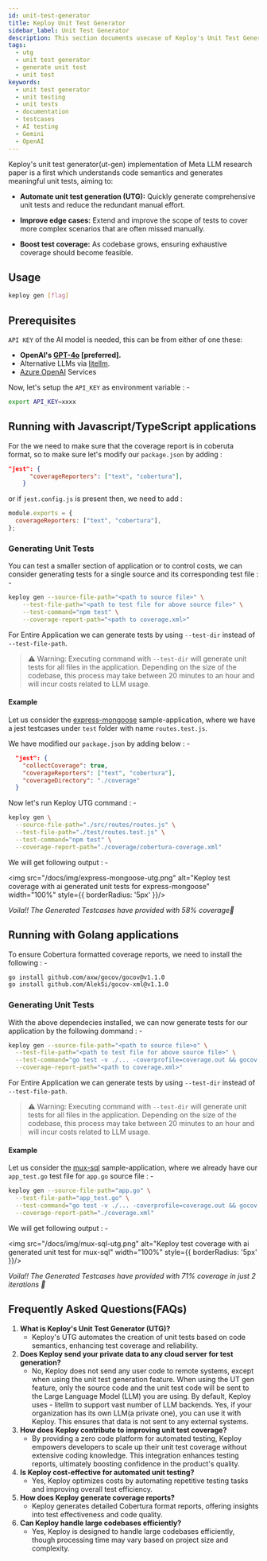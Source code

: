 ```yaml
---
id: unit-test-generator
title: Keploy Unit Test Generator
sidebar_label: Unit Test Generator
description: This section documents usecase of Keploy's Unit Test Generator
tags:
  - utg
  - unit test generator
  - generate unit test
  - unit test
keywords:
  - unit test generator
  - unit testing
  - unit tests
  - documentation
  - testcases
  - AI testing
  - Gemini
  - OpenAI
---
```


Keploy's unit test generator(ut-gen) implementation of Meta LLM research paper is a first which understands code semantics and generates meaningful unit tests, aiming to:

- **Automate unit test generation (UTG):** Quickly generate comprehensive unit tests and reduce the redundant manual effort.

- **Improve edge cases:** Extend and improve the scope of tests to cover more complex scenarios that are often missed manually.

- **Boost test coverage:** As codebase grows, ensuring exhaustive coverage should become feasible.

## Usage

```bash
keploy gen [flag]
```

## Prerequisites

`API KEY` of the AI model is needed, this can be from either of one these:

- **OpenAI's [GPT-4o](https://platform.openai.com/) [preferred].**
- Alternative LLMs via [litellm](https://github.com/BerriAI/litellm?tab=readme-ov-file#quick-start-proxy---cli).
- [Azure OpenAI](https://azure.microsoft.com/en-in/products/ai-services/openai-service) Services

Now, let's setup the `API_KEY` as environment variable : -

```bash
export API_KEY=xxxx
```

## Running with Javascript/TypeScript applications

For the we need to make sure that the coverage report is in coberuta format, so to make sure let's modify our `package.json` by adding :

```json
"jest": {
      "coverageReporters": ["text", "cobertura"],
    }
```

or if `jest.config.js` is present then, we need to add :

```js
module.exports = {
  coverageReporters: ["text", "cobertura"],
};
```

### Generating Unit Tests

You can test a smaller section of application or to control costs, we can consider generating tests for a single source and its corresponding test file : -

```bash
keploy gen --source-file-path="<path to source file>" \
    --test-file-path="<path to test file for above source file>" \
    --test-command="npm test" \
    --coverage-report-path="<path to coverage.xml>"
```

For Entire Application we can generate tests by using `--test-dir` instead of `--test-file-path`.

> ⚠️ Warning: Executing command with `--test-dir` will generate unit tests for all files in the application. Depending on the size of the codebase, this process may take between 20 minutes to an hour and will incur costs related to LLM usage.

#### Example

Let us consider the [express-mongoose](https://github.com/keploy/samples-typescript/tree/main/express-mongoose) sample-application, where we have a jest testcases under `test` folder with name `routes.test.js`.

We have modified our `package.json` by adding below : -

```json
  "jest": {
    "collectCoverage": true,
    "coverageReporters": ["text", "cobertura"],
    "coverageDirectory": "./coverage"
  }
```

Now let's run Keploy UTG command : -

```bash
keploy gen \
  --source-file-path="./src/routes/routes.js" \
  --test-file-path="./test/routes.test.js" \
  --test-command="npm test" \
  --coverage-report-path="./coverage/cobertura-coverage.xml"
```

We will get following output : -

<img src="/docs/img/express-mongoose-utg.png" alt="Keploy test coverage with ai generated unit tests for express-mongoose" width="100%" style={{ borderRadius: '5px' }}/>

_Voila!! The Generated Testcases have provided with 58% coverage🌟_

## Running with Golang applications

To ensure Cobertura formatted coverage reports, we need to install the following : -

```bash
go install github.com/axw/gocov/gocov@v1.1.0
go install github.com/AlekSi/gocov-xml@v1.1.0
```

### Generating Unit Tests

With the above dependecies installed, we can now generate tests for our application by the following dommand : -

```bash
keploy gen --source-file-path="<path to source file>o" \
  --test-file-path="<path to test file for above source file>" \
  --test-command="go test -v ./... -coverprofile=coverage.out && gocov convert coverage.out | gocov-xml > coverage.xml" \
  --coverage-report-path="<path to coverage.xml>"
```

For Entire Application we can generate tests by using `--test-dir` instead of `--test-file-path`.

> ⚠️ Warning: Executing command with `--test-dir` will generate unit tests for all files in the application. Depending on the size of the codebase, this process may take between 20 minutes to an hour and will incur costs related to LLM usage.

#### Example

Let us consider the [mux-sql](https://github.com/keploy/samples-go/tree/main/mux-sql/) sample-application, where we already have our `app_test.go` test file for `app.go` source file : -

```bash
keploy gen --source-file-path="app.go" \
  --test-file-path="app_test.go" \
  --test-command="go test -v ./... -coverprofile=coverage.out && gocov convert coverage.out | gocov-xml > coverage.xml" \
  --coverage-report-path="./coverage.xml"
```

We will get following output : -

<img src="/docs/img/mux-sql-utg.png" alt="Keploy test coverage with ai generated unit test for mux-sql" width="100%" style={{ borderRadius: '5px' }}/>

_Voila!! The Generated Testcases have provided with 71% coverage in just 2 iterations 🌟_

## Frequently Asked Questions(FAQs)

1. **What is Keploy's Unit Test Generator (UTG)?**<br/>
    - Keploy's UTG automates the creation of unit tests based on code semantics, enhancing test coverage and reliability.
2. **Does Keploy send your private data to any cloud server for test generation?**<br/>
    - No, Keploy does not send any user code to remote systems, except when using the unit test generation feature. When using the UT gen feature, only the source code and the unit test code will be sent to the Large Language Model (LLM) you are using. By default, Keploy uses - litellm to support vast number of LLM backends. Yes, if your organization has its own LLM(a private one), you can use it with Keploy. This ensures that data is not sent to any external systems.
3. **How does Keploy contribute to improving unit test coverage?**<br/>
    - By providing a zero code platform for automated testing, Keploy empowers developers to scale up their unit test coverage without extensive coding knowledge. This integration enhances testing reports, ultimately boosting confidence in the product's quality.
4. **Is Keploy cost-effective for automated unit testing?**<br/>
    - Yes, Keploy optimizes costs by automating repetitive testing tasks and improving overall test efficiency.
5. **How does Keploy generate coverage reports?**<br/>
    - Keploy generates detailed Cobertura format reports, offering insights into test effectiveness and code quality.
6. **Can Keploy handle large codebases efficiently?**<br/>
    - Yes, Keploy is designed to handle large codebases efficiently, though processing time may vary based on project size and complexity.
